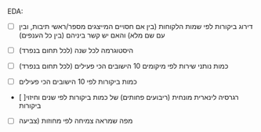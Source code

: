 EDA:
- [ ] דירוג ביקורות לפי שמות הלקוחות (בין אם חסויים המייצגים מספר/ראשי תיבות, ובין עם שם מלא) והאם יש קשר ביניהם (בין כל הענפים)

- [ ] היסטוגרמה לכל שנה (לכל תחום בנפרד)
- [ ] כמות נותני שירות לפי מיקומים 10 הישובים הכי פעילים (לכל תחום בנפרד)
- [ ] כמות ביקורות לפי 10 הישובים הכי פעילים
- [ ]רגרסיה לינארית מונחית (ריבועים פחותים) של כמות ביקורות לפי שנים וחיזוי ביקורות 

- [ ] מפה שמראה צמיחה לפי מחוזות (צביעה
